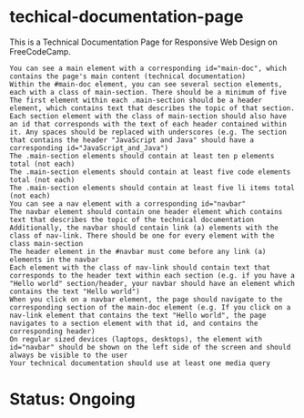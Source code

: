# techical-documentation-page
 This is a Technical Documentation Page for Responsive Web Design on FreeCodeCamp.


    You can see a main element with a corresponding id="main-doc", which contains the page's main content (technical documentation)
    Within the #main-doc element, you can see several section elements, each with a class of main-section. There should be a minimum of five
    The first element within each .main-section should be a header element, which contains text that describes the topic of that section.
    Each section element with the class of main-section should also have an id that corresponds with the text of each header contained within it. Any spaces should be replaced with underscores (e.g. The section that contains the header "JavaScript and Java" should have a corresponding id="JavaScript_and_Java")
    The .main-section elements should contain at least ten p elements total (not each)
    The .main-section elements should contain at least five code elements total (not each)
    The .main-section elements should contain at least five li items total (not each)
    You can see a nav element with a corresponding id="navbar"
    The navbar element should contain one header element which contains text that describes the topic of the technical documentation
    Additionally, the navbar should contain link (a) elements with the class of nav-link. There should be one for every element with the class main-section
    The header element in the #navbar must come before any link (a) elements in the navbar
    Each element with the class of nav-link should contain text that corresponds to the header text within each section (e.g. if you have a "Hello world" section/header, your navbar should have an element which contains the text "Hello world")
    When you click on a navbar element, the page should navigate to the corresponding section of the main-doc element (e.g. If you click on a nav-link element that contains the text "Hello world", the page navigates to a section element with that id, and contains the corresponding header)
    On regular sized devices (laptops, desktops), the element with id="navbar" should be shown on the left side of the screen and should always be visible to the user
    Your technical documentation should use at least one media query


<h1>Status: Ongoing</h1>
